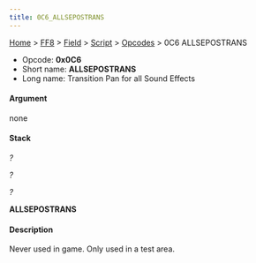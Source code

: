 ```yaml
---
title: 0C6_ALLSEPOSTRANS
---
```


[Home](../../../../index.md) > [FF8](../../../../FF8.md) > [Field](../../../Field.md) > [Script](../../Script.md) > [Opcodes](../Opcodes.md) > 0C6 ALLSEPOSTRANS

-   Opcode: **0x0C6**
-   Short name: **ALLSEPOSTRANS**
-   Long name: Transition Pan for all Sound Effects

#### Argument

none

#### Stack

  
*?*

*?*

*?*

**ALLSEPOSTRANS**

#### Description

Never used in game. Only used in a test area.
